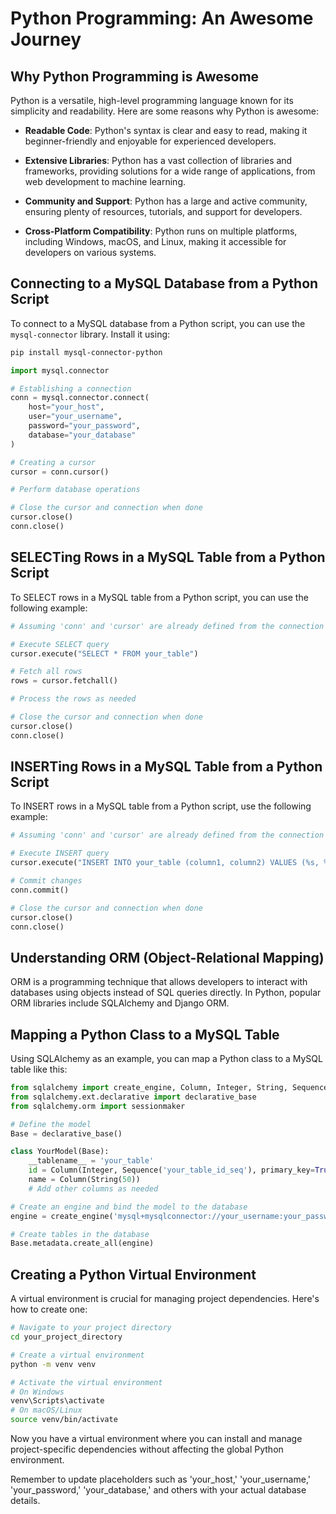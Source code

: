# Python Programming: An Awesome Journey

## Why Python Programming is Awesome

Python is a versatile, high-level programming language known for its simplicity and readability. Here are some reasons why Python is awesome:

- **Readable Code**: Python's syntax is clear and easy to read, making it beginner-friendly and enjoyable for experienced developers.

- **Extensive Libraries**: Python has a vast collection of libraries and frameworks, providing solutions for a wide range of applications, from web development to machine learning.

- **Community and Support**: Python has a large and active community, ensuring plenty of resources, tutorials, and support for developers.

- **Cross-Platform Compatibility**: Python runs on multiple platforms, including Windows, macOS, and Linux, making it accessible for developers on various systems.

## Connecting to a MySQL Database from a Python Script

To connect to a MySQL database from a Python script, you can use the `mysql-connector` library. Install it using:

```bash
pip install mysql-connector-python
```


```python
import mysql.connector

# Establishing a connection
conn = mysql.connector.connect(
    host="your_host",
    user="your_username",
    password="your_password",
    database="your_database"
)

# Creating a cursor
cursor = conn.cursor()

# Perform database operations

# Close the cursor and connection when done
cursor.close()
conn.close()
```

## SELECTing Rows in a MySQL Table from a Python Script

To SELECT rows in a MySQL table from a Python script, you can use the following example:

```python
# Assuming 'conn' and 'cursor' are already defined from the connection example

# Execute SELECT query
cursor.execute("SELECT * FROM your_table")

# Fetch all rows
rows = cursor.fetchall()

# Process the rows as needed

# Close the cursor and connection when done
cursor.close()
conn.close()
```

## INSERTing Rows in a MySQL Table from a Python Script

To INSERT rows in a MySQL table from a Python script, use the following example:

```python
# Assuming 'conn' and 'cursor' are already defined from the connection example

# Execute INSERT query
cursor.execute("INSERT INTO your_table (column1, column2) VALUES (%s, %s)", (value1, value2))

# Commit changes
conn.commit()

# Close the cursor and connection when done
cursor.close()
conn.close()
```

## Understanding ORM (Object-Relational Mapping)

ORM is a programming technique that allows developers to interact with databases using objects instead of SQL queries directly. In Python, popular ORM libraries include SQLAlchemy and Django ORM.


## Mapping a Python Class to a MySQL Table

Using SQLAlchemy as an example, you can map a Python class to a MySQL table like this:

```python
from sqlalchemy import create_engine, Column, Integer, String, Sequence
from sqlalchemy.ext.declarative import declarative_base
from sqlalchemy.orm import sessionmaker

# Define the model
Base = declarative_base()

class YourModel(Base):
    __tablename__ = 'your_table'
    id = Column(Integer, Sequence('your_table_id_seq'), primary_key=True)
    name = Column(String(50))
    # Add other columns as needed

# Create an engine and bind the model to the database
engine = create_engine('mysql+mysqlconnector://your_username:your_password@your_host/your_database')

# Create tables in the database
Base.metadata.create_all(engine)
```

## Creating a Python Virtual Environment

A virtual environment is crucial for managing project dependencies. Here's how to create one:

```bash
# Navigate to your project directory
cd your_project_directory

# Create a virtual environment
python -m venv venv

# Activate the virtual environment
# On Windows
venv\Scripts\activate
# On macOS/Linux
source venv/bin/activate
```

Now you have a virtual environment where you can install and manage project-specific dependencies without affecting the global Python environment.

Remember to update placeholders such as 'your_host,' 'your_username,' 'your_password,' 'your_database,' and others with your actual database details.